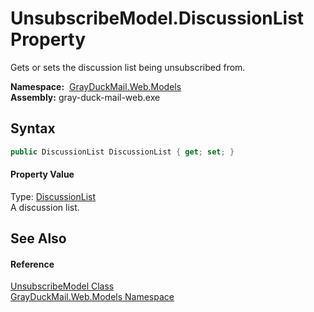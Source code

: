 UnsubscribeModel.DiscussionList Property
========================================
Gets or sets the discussion list being unsubscribed from.

  **Namespace:**  [GrayDuckMail.Web.Models][1]  
  **Assembly:** gray-duck-mail-web.exe

Syntax
------

```csharp
public DiscussionList DiscussionList { get; set; }
```

#### Property Value
Type: [DiscussionList][2]  
 A discussion list. 

See Also
--------

#### Reference
[UnsubscribeModel Class][3]  
[GrayDuckMail.Web.Models Namespace][1]  

[1]: ../README.md
[2]: ../../GrayDuckMail.Common.Database/DiscussionList/README.md
[3]: README.md